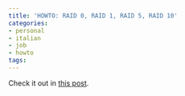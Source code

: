 ```yaml
---
title: 'HOWTO: RAID 0, RAID 1, RAID 5, RAID 10'
categories:
- personal
- italian
- job
- howto
tags:
---
```

Check it out in [this post](http://www.thegeekstuff.com/2010/08/raid-levels-tutorial/).

